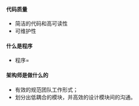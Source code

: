 #### 代码质量
* 简洁的代码和高可读性
* 可维护性
#### 什么是程序
* 程序=
#### 架构师是做什么的
* 有效的规范团队工作形式；
* 划分出低耦合的模块，并高效的设计模块间的沟通。